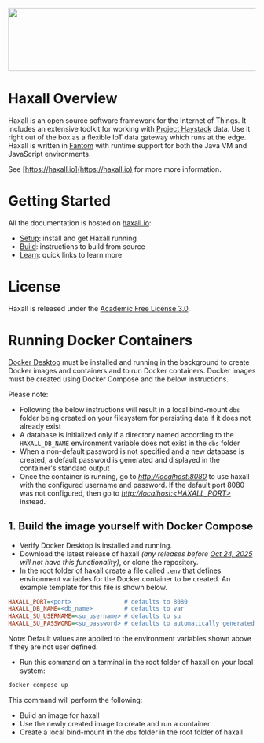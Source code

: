 <p align="center">
  <a href="https://haxall.io/" target="_blank" rel="noopener noreferrer">
    <img src="https://haxall.io/res/haxall-logo.svg" width="550" height="128">
  </a>
</p>

# Haxall Overview
Haxall is an open source software framework for the Internet of Things.
It includes an extensive toolkit for working with [Project Haystack](https://project-haystack.org/)
data. Use it right out of the box as a flexible IoT data gateway which runs at
the edge. Haxall is written in [Fantom](https://fantom.org/) with
runtime support for both the Java VM and JavaScript environments.

See [https://haxall.io](https://haxall.io) for more more information.

# Getting Started

All the documentation is hosted on [haxall.io](https://haxall.io):

- [Setup](https://haxall.io/doc/docHaxall/Setup): install and get Haxall running
- [Build](https://haxall.io/doc/docHaxall/Build): instructions to build from source
- [Learn](https://haxall.io/doc/appendix/learn): quick links to learn more

# License
Haxall is released under the [Academic Free License 3.0](https://opensource.org/licenses/AFL-3.0).

# Running Docker Containers

[Docker Desktop](https://www.docker.com/products/docker-desktop/) must be installed and running in the background to create Docker images and containers and to run Docker containers.  Docker images must be created using Docker Compose and the below instructions.

Please note:
 - Following the below instructions will result in a local bind-mount `dbs` folder being created on your filesystem for persisting data if it does not already exist
 - A database is initialized only if a directory named according to the `HAXALL_DB_NAME` environment variable does not exist in the `dbs` folder
 - When a non-default password is not specified and a new database is created, a default password is generated and displayed in the container's standard output
 - Once the container is running, go to <i><u>http://localhost:8080</i></u> to use haxall with the configured username and password.  If the default port 8080 was not configured, then go to <i><u>http://localhost:<HAXALL_PORT></i></u> instead.

## 1. Build the image yourself with Docker Compose
- Verify Docker Desktop is installed and running.
- Download the latest release of haxall <i>(any releases before <u>Oct 24, 2025</u> will not have this functionality)</i>, or clone the repository.
- In the root folder of haxall create a file called `.env` that defines environment variables for the Docker container to be created.  An example template for this file is shown below.

```ini
HAXALL_PORT=<port>               # defaults to 8080
HAXALL_DB_NAME=<db_name>         # defaults to var
HAXALL_SU_USERNAME=<su_username> # defaults to su
HAXALL_SU_PASSWORD=<su_password> # defaults to automatically generated password
```

Note: Default values are applied to the environment variables shown above if they are not user defined.

- Run this command on a terminal in the root folder of haxall on your local system:
```bash
docker compose up
```

This command will perform the following:
  - Build an image for haxall
  - Use the newly created image to create and run a container
  - Create a local bind-mount in the `dbs` folder in the root folder of haxall
